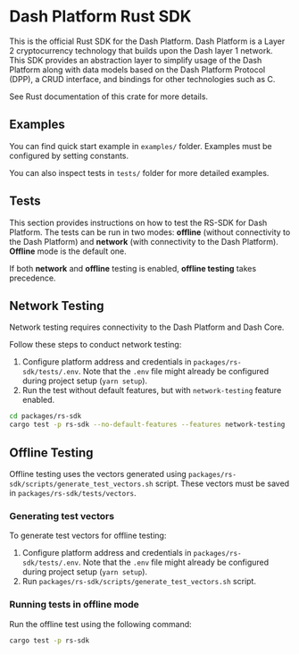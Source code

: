 # Dash Platform Rust SDK

This is the official Rust SDK for the Dash Platform. Dash Platform is a Layer 2 cryptocurrency technology that builds upon the Dash layer 1 network. This SDK provides an abstraction layer to simplify usage of the Dash Platform along with data models based on the Dash Platform Protocol (DPP), a CRUD interface, and bindings for other technologies such as C.

See Rust documentation of this crate for more details.

## Examples

You can find quick start example in `examples/` folder. Examples must be configured by setting constants.

You can also inspect tests in `tests/` folder for more detailed examples.

## Tests

This section provides instructions on how to test the RS-SDK for Dash Platform. The tests can be run in two modes: **offline** (without connectivity to the Dash Platform) and **network** (with connectivity to the Dash Platform). **Offline** mode is the default one.

If both **network** and **offline** testing is enabled, **offline testing** takes precedence.

## Network Testing

Network testing requires connectivity to the Dash Platform and Dash Core.

Follow these steps to conduct network testing:

1. Configure platform address and credentials in `packages/rs-sdk/tests/.env`.
   Note that the `.env` file might already be configured during  project setup (`yarn setup`).
2. Run the test without default features, but with `network-testing` feature enabled.

```bash
cd packages/rs-sdk
cargo test -p rs-sdk --no-default-features --features network-testing
```

## Offline Testing

Offline testing uses the vectors generated using `packages/rs-sdk/scripts/generate_test_vectors.sh` script.
These vectors must be saved in `packages/rs-sdk/tests/vectors`.

### Generating test vectors

To generate test vectors for offline testing:

1. Configure platform address and credentials in `packages/rs-sdk/tests/.env`.
   Note that the `.env` file might already be configured during project setup (`yarn setup`).
2. Run  `packages/rs-sdk/scripts/generate_test_vectors.sh` script.

### Running tests in offline mode

Run the offline test using the following command:

```bash
cargo test -p rs-sdk
```
